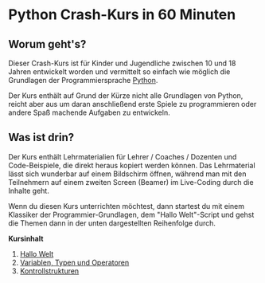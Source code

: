# Python Crash-Kurs in 60 Minuten

## Worum geht's?

Dieser Crash-Kurs ist für Kinder und Jugendliche zwischen 10 und 18 Jahren entwickelt worden und vermittelt so einfach wie möglich die Grundlagen der Programmiersprache [Python](https://www.python.org/).

Der Kurs enthält auf Grund der Kürze nicht alle Grundlagen von Python, reicht aber aus um daran anschließend erste Spiele zu programmieren oder andere Spaß machende Aufgaben zu entwickeln.

## Was ist drin?

Der Kurs enthält Lehrmaterialien für Lehrer / Coaches / Dozenten und Code-Beispiele, die direkt heraus kopiert werden können. Das Lehrmaterial lässt sich wunderbar auf einem Bildschirm öffnen, während man mit den Teilnehmern auf einem zweiten Screen (Beamer) im Live-Coding durch die Inhalte geht.

Wenn du diesen Kurs unterrichten möchtest, dann startest du mit einem Klassiker der Programmier-Grundlagen, dem "Hallo Welt"-Script und gehst die Themen dann in der unten dargestellten Reihenfolge durch.

**Kursinhalt**

1. [Hallo Welt](./teacher/001%20-%20Hallo%20Welt.md)
1. [Variablen, Typen und Operatoren](./teacher/002%20-%20Variablen,%20Typen%20und%20Operatoren.md)
1. [Kontrollstrukturen](./teacher/003%20-%20Kontrollstrukturen.md)
